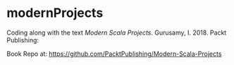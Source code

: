 # modernProjects

Coding along with the text _Modern Scala Projects_. Gurusamy, I. 2018. Packt Publishing:

Book Repo at: https://github.com/PacktPublishing/Modern-Scala-Projects
